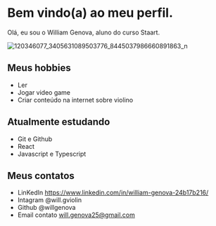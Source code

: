 # Bem vindo(a) ao meu perfil.

Olá, eu sou o William Genova, aluno do curso Staart.

![120346077_3405631089503776_8445037986660891863_n](https://user-images.githubusercontent.com/86611258/177173761-7a4b1555-9631-4f41-91c3-95b26a485254.jpg)


## Meus hobbies

- Ler
- Jogar video game
- Criar conteúdo na internet sobre violino


## Atualmente estudando 

- Git e Github
- React
- Javascript e Typescript

## Meus contatos

- LinKedIn https://www.linkedin.com/in/william-genova-24b17b216/
- Intagram @will.gviolin
- Github @willgenova
- Email contato will.genova25@gmail.com
